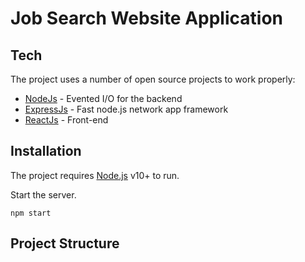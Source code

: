 # Job Search Website Application

## Tech
The project uses a number of open source projects to work properly:
- [NodeJs](https://nodejs.org/) - Evented I/O for the backend
- [ExpressJs](https://expressjs.com/) - Fast node.js network app framework
- [ReactJs](https://reactjs.org/) - Front-end

## Installation

The project requires [Node.js](https://nodejs.org/) v10+ to run.

Start the server.

```
npm start
```

## Project Structure
